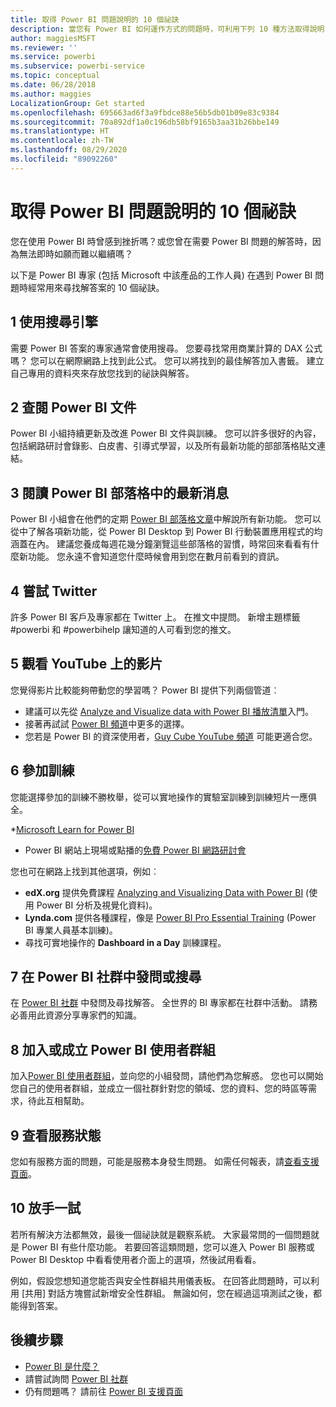 ```yaml
---
title: 取得 Power BI 問題說明的 10 個祕訣
description: 當您有 Power BI 如何運作方式的問題時，可利用下列 10 種方法取得說明
author: maggiesMSFT
ms.reviewer: ''
ms.service: powerbi
ms.subservice: powerbi-service
ms.topic: conceptual
ms.date: 06/28/2018
ms.author: maggies
LocalizationGroup: Get started
ms.openlocfilehash: 695663ad6f3a9fbdce88e56b5db01b09e83c9384
ms.sourcegitcommit: 70a892df1a0c196db58bf9165b3aa31b26bbe149
ms.translationtype: HT
ms.contentlocale: zh-TW
ms.lasthandoff: 08/29/2020
ms.locfileid: "89092260"
---
```

# <a name="10-tips-for-getting-help-with-your-power-bi-questions"></a>取得 Power BI 問題說明的 10 個祕訣
您在使用 Power BI 時曾感到挫折嗎？或您曾在需要 Power BI 問題的解答時，因為無法即時如願而難以繼續嗎？ 

以下是 Power BI 專家 (包括 Microsoft 中該產品的工作人員) 在遇到 Power BI 問題時經常用來尋找解答案的 10 個祕訣。

## <a name="1-use-a-search-engine"></a>1 使用搜尋引擎
需要 Power BI 答案的專家通常會使用搜尋。 您要尋找常用商業計算的 DAX 公式嗎？ 您可以在網際網路上找到此公式。 您可以將找到的最佳解答加入書籤。 建立自己專用的資料夾來存放您找到的祕訣與解答。


## <a name="2-check-the-power-bi-documentation"></a>2 查閱 Power BI 文件
Power BI 小組持續更新及改進 Power BI 文件與訓練。 您可以許多很好的內容，包括網路研討會錄影、白皮書、引導式學習，以及所有最新功能的部部落格貼文連結。

## <a name="3-read-the-power-bi-blog-for-the-latest-news"></a>3 閱讀 Power BI 部落格中的最新消息
Power BI 小組會在他們的定期 [Power BI 部落格文章](https://powerbi.microsoft.com/blog/)中解說所有新功能。 您可以從中了解各項新功能，從 Power BI Desktop 到 Power BI 行動裝置應用程式的均涵蓋在內。 建議您養成每週花幾分鐘瀏覽這些部落格的習慣，時常回來看看有什麼新功能。 您永遠不會知道您什麼時候會用到您在數月前看到的資訊。

## <a name="4-try-twitter"></a>4 嘗試 Twitter
許多 Power BI 客戶及專家都在 Twitter 上。 在推文中提問。 新增主題標籤 #powerbi 和 #powerbihelp 讓知道的人可看到您的推文。

## <a name="5-watch-videos-on-youtube"></a>5 觀看 YouTube 上的影片
您覺得影片比較能夠帶動您的學習嗎？ Power BI 提供下列兩個管道︰

* 建議可以先從 [Analyze and Visualize data with Power BI 播放清單](https://www.youtube.com/playlist?list=PL1N57mwBHtN0JFoKSR0n-tBkUJHeMP2cP)入門。
* 接著再試試 [Power BI 頻道](https://www.youtube.com/user/mspowerbi/videos)中更多的選擇。
* 您若是 Power BI 的資深使用者，[Guy Cube YouTube 頻道](https://www.youtube.com/channel/UCFp1vaKzpfvoGai0vE5VJ0w) 可能更適合您。

## <a name="6-attend-training"></a>6 參加訓練
您能選擇參加的訓練不勝枚舉，從可以實地操作的實驗室訓練到訓練短片一應俱全。

*[Microsoft Learn for Power BI](https://docs.microsoft.com/learn/powerplatform/power-bi?WT.mc_id=powerbi_landingpage-docs-link)
* Power BI 網站上現場或點播的[免費 Power BI 網路研討會](webinars.md)

您也可在網路上找到其他選項，例如︰

* **edX.org** 提供免費課程 [Analyzing and Visualizing Data with Power BI](https://www.edx.org/course/analyzing-visualizing-data-power-bi-microsoft-dat207x-4) (使用 Power BI 分析及視覺化資料)。
* **Lynda.com** 提供各種課程，像是 [Power BI Pro Essential Training](https://www.lynda.com/Power-BI-tutorials/Power-BI-Pro-Essential-Training/485820-2.html) (Power BI 專業人員基本訓練)。
* 尋找可實地操作的 **Dashboard in a Day** 訓練課程。

## <a name="7-ask-or-search-in-the-power-bi-community"></a>7 在 Power BI 社群中發問或搜尋
在 [Power BI 社群](https://community.powerbi.com) 中發問及尋找解答。 全世界的 BI 專家都在社群中活動。 請務必善用此資源分享專家們的知識。

## <a name="8-join-or-create-a-power-bi-user-group"></a>8 加入或成立 Power BI 使用者群組
加入[Power BI 使用者群組](https://community.powerbi.com/t5/Power-BI-User-Groups/ct-p/Groups)，並向您的小組發問，請他們為您解惑。 您也可以開始您自己的使用者群組，並成立一個社群針對您的領域、您的資料、您的時區等需求，待此互相幫助。

## <a name="9-check-the-service-status"></a>9 查看服務狀態
您如有服務方面的問題，可能是服務本身發生問題。 如需任何報表，請[查看支援頁面](https://powerbi.microsoft.com/support/)。

## <a name="10-just-try-it"></a>10 放手一試
若所有解決方法都無效，最後一個祕訣就是觀察系統。 大家最常問的一個問題就是 Power BI 有些什麼功能。 若要回答這類問題，您可以進入 Power BI 服務或 Power BI Desktop 中看看使用者介面上的選項，然後試用看看。

例如，假設您想知道您能否與安全性群組共用儀表板。 在回答此問題時，可以利用 [共用] 對話方塊嘗試新增安全性群組。 無論如何，您在經過這項測試之後，都能得到答案。

## <a name="next-steps"></a>後續步驟
* [Power BI 是什麼？](power-bi-overview.md)
* 請嘗試詢問 [Power BI 社群](https://community.powerbi.com/)
* 仍有問題嗎？ 請前往 [Power BI 支援頁面](https://powerbi.microsoft.com/support/)
